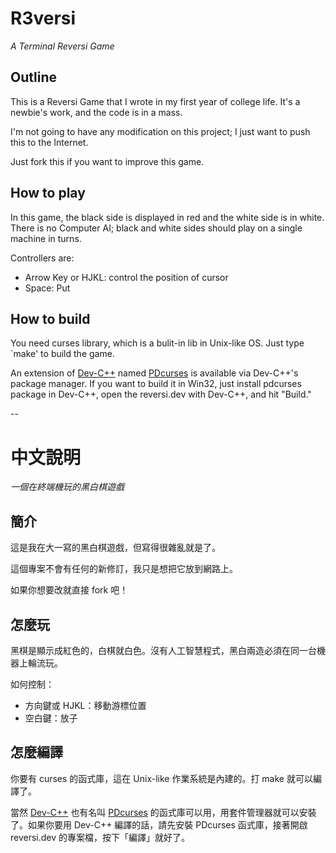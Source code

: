 R3versi
=======

*A Terminal Reversi Game*


Outline
-------

This is a Reversi Game that I wrote in my first year of college life.  It's a newbie's work, and the code is in a mass.

I'm not going to have any modification on this project; I just want to push this to the Internet.

Just fork this if you want to improve this game.

How to play
-----------

In this game, the black side is displayed in red and the white side is in white.  There is no Computer AI; black and white sides should play on a single machine in turns.

Controllers are:

* Arrow Key or HJKL: control the position of cursor
* Space: Put

How to build
------------

You need curses library, which is a bulit-in lib in Unix-like OS.  Just type `make' to build the game.

An extension of [Dev-C++](http://www.bloodshed.net/devcpp.html) named [PDcurses](http://pdcurses.sourceforge.net/) is available via Dev-C++'s package manager.  If you want to build it in Win32, just install pdcurses package in Dev-C++, open the reversi.dev with Dev-C++, and hit "Build."

--

中文說明
====

*一個在終端機玩的黑白棋遊戲*

簡介
----

這是我在大一寫的黑白棋遊戲，但寫得很雜亂就是了。

這個專案不會有任何的新修訂，我只是想把它放到網路上。

如果你想要改就直接 fork 吧！

怎麼玩
---

黑棋是顯示成紅色的，白棋就白色。沒有人工智慧程式，黑白兩造必須在同一台機器上輪流玩。

如何控制：

* 方向鍵或 HJKL：移動游標位置
* 空白鍵：放子

怎麼編譯
----

你要有 curses 的函式庫，這在 Unix-like 作業系統是內建的。打 make 就可以編譯了。

當然 [Dev-C++](http://www.bloodshed.net/devcpp.html) 也有名叫 [PDcurses](http://pdcurses.sourceforge.net/)  的函式庫可以用，用套件管理器就可以安裝了。如果你要用 Dev-C++ 編譯的話，請先安裝 PDcurses 函式庫，接著開啟 reversi.dev 的專案檔，按下「編譯」就好了。